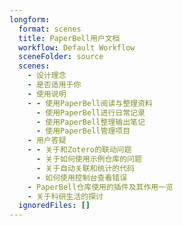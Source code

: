 ```yaml
---
longform:
  format: scenes
  title: PaperBell用户文档
  workflow: Default Workflow
  sceneFolder: source
  scenes:
    - 设计理念
    - 是否适用于你
    - 使用说明
    - - 使用PaperBell阅读与整理资料
      - 使用PaperBell进行日常记录
      - 使用PaperBell整理输出笔记
      - 使用PaperBell管理项目
    - 用户答疑
    - - 关于和Zotero的联动问题
      - 关于如何使用示例仓库的问题
      - 关于自动关联和统计的代码
      - 如何使用控制台查看错误
    - PaperBell仓库使用的插件及其作用一览
    - 关于科研生活的探讨
  ignoredFiles: []
---
```

